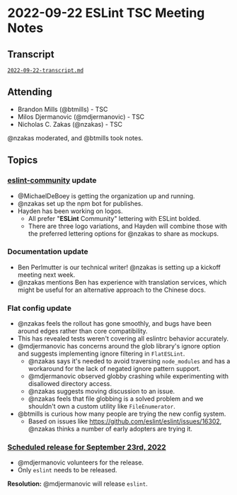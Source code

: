 # 2022-09-22 ESLint TSC Meeting Notes

## Transcript

[`2022-09-22-transcript.md`](2022-09-22-transcript.md)

## Attending

* Brandon Mills (@btmills) - TSC
* Milos Djermanovic (@mdjermanovic) - TSC
* Nicholas C. Zakas (@nzakas) - TSC

@nzakas moderated, and @btmills took notes.

## Topics

### [eslint-community](https://github.com/eslint-community) update

* @MichaelDeBoey is getting the organization up and running.
* @nzakas set up the npm bot for publishes.
* Hayden has been working on logos.
	* All prefer "**ESLint** Community" lettering with ESLint bolded.
	* There are three logo variations, and Hayden will combine those with the preferred lettering options for @nzakas to share as mockups.

### Documentation update

* Ben Perlmutter is our technical writer! @nzakas is setting up a kickoff meeting next week.
* @nzakas mentions Ben has experience with translation services, which might be useful for an alternative approach to the Chinese docs.

### Flat config update

* @nzakas feels the rollout has gone smoothly, and bugs have been around edges rather than core compatibility.
* This has revealed tests weren't covering all eslintrc behavior accurately.
* @mdjermanovic has concerns around the glob library's ignore option and suggests implementing ignore filtering in `FlatESLint`.
	* @nzakas says it's needed to avoid traversing `node_modules` and has a workaround for the lack of negated ignore pattern support.
	* @mdjermanovic observed globby crashing while experimenting with disallowed directory access.
	* @nzakas suggests moving discussion to an issue.
	* @nzakas feels that file globbing is a solved problem and we shouldn't own a custom utility like `FileEnumerator`.
* @btmills is curious how many people are trying the new config system.
	* Based on issues like https://github.com/eslint/eslint/issues/16302, @nzakas thinks a number of early adopters are trying it.

### [Scheduled release for September 23rd, 2022](https://github.com/eslint/eslint/issues/16303)

* @mdjermanovic volunteers for the release.
* Only `eslint` needs to be released.

**Resolution:** @mdjermanovic will release `eslint`.
